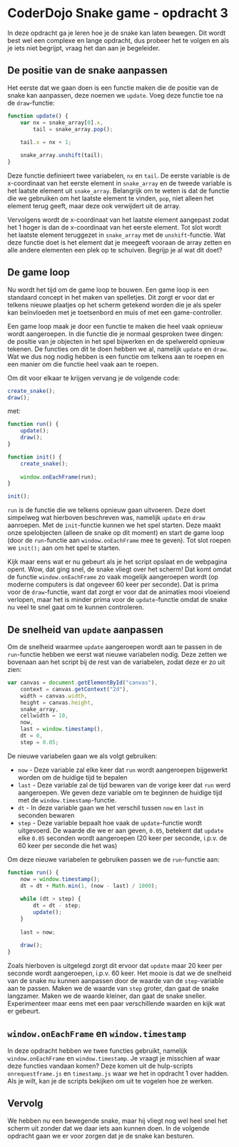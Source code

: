 # CoderDojo Snake game - opdracht 3

In deze opdracht ga je leren hoe je de snake kan laten bewegen. Dit wordt best wel een complexe en lange opdracht, dus probeer het te volgen en als je iets niet begrijpt, vraag het dan aan je begeleider.

## De positie van de snake aanpassen

Het eerste dat we gaan doen is een functie maken die de positie van de snake kan aanpassen, deze noemen we `update`. Voeg deze functie toe na de `draw`-functie:

```js
function update() {
	var nx = snake_array[0].x,
        tail = snake_array.pop();
    
	tail.x = nx + 1;

	snake_array.unshift(tail);
}
```

Deze functie definieert twee variabelen, `nx` en `tail`. De eerste variable is de x-coordinaat van het eerste element in `snake_array` en de tweede variable is het laatste element uit `snake_array`. Belangrijk om te weten is dat de functie die we gebruiken om het laatste element te vinden, `pop`, niet alleen het element terug geeft, maar deze ook verwijdert uit de array.

Vervolgens wordt de x-coordinaat van het laatste element aangepast zodat het 1 hoger is dan de x-coordinaat van het eerste element. Tot slot wordt het laatste element teruggezet in `snake_array` met de `unshift`-functie. Wat deze functie doet is het element dat je meegeeft vooraan de array zetten en alle andere elementen een plek op te schuiven. Begrijp je al wat dit doet?

## De game loop

Nu wordt het tijd om de game loop te bouwen. Een game loop is een standaard concept in het maken van spelletjes. Dit zorgt er voor dat er telkens nieuwe plaatjes op het scherm getekend worden die je als speler kan beïnvloeden met je toetsenbord en muis of met een game-controller.

Een game loop maak je door een functie te maken die heel vaak opnieuw wordt aangeroepen. In die functie die je normaal gesproken twee dingen: de positie van je objecten in het spel bijwerken en de spelwereld opnieuw tekenen. De functies om dit te doen hebben we al, namelijk `update` en `draw`. Wat we dus nog nodig hebben is een functie om telkens aan te roepen en een manier om die functie heel vaak aan te roepen.

Om dit voor elkaar te krijgen vervang je de volgende code:

```js
create_snake();
draw();
```

met:

```js
function run() {
    update();
    draw();
}

function init() {
    create_snake();
    
    window.onEachFrame(run);
}

init();
```

`run` is de functie die we telkens opnieuw gaan uitvoeren. Deze doet simpelweg wat hierboven beschreven was, namelijk `update` en `draw` aanroepen. Met de `init`-functie kunnen we het spel starten. Deze maakt onze spelobjecten (alleen de snake op dit moment) en start de game loop (door de `run`-functie aan `window.onEachFrame` mee te geven). Tot slot roepen we `init();` aan om het spel te starten.

Kijk maar eens wat er nu gebeurt als je het script opslaat en de webpagina opent. Wow, dat ging snel, de snake vliegt over het scherm! Dat komt omdat de functie `window.onEachFrame` zo vaak mogelijk aangeroepen wordt (op moderne computers is dat ongeveer 60 keer per seconde). Dat is prima voor de `draw`-functie, want dat zorgt er voor dat de animaties mooi vloeiend verlopen, maar het is minder prima voor de `update`-functie omdat de snake nu veel te snel gaat om te kunnen controleren.

## De snelheid van `update` aanpassen

Om de snelheid waarmee `update` aangeroepen wordt aan te passen in de `run`-functie hebben we eerst wat nieuwe variabelen nodig. Deze zetten we bovenaan aan het script bij de rest van de variabelen, zodat deze er zo uit zien:

```js
var canvas = document.getElementById("canvas"),
	context = canvas.getContext("2d"),
	width = canvas.width,
	height = canvas.height,
	snake_array,
	cellwidth = 10,
    now,
    last = window.timestamp(),
    dt = 0,
    step = 0.05;
```

De nieuwe variabelen gaan we als volgt gebruiken:

* `now` - Deze variable zal elke keer dat `run` wordt aangeroepen bijgewerkt worden om de huidige tijd te bepalen
* `last` - Deze variable zal de tijd bewaren van de vorige keer dat `run` werd aangeroepen. We geven deze variable om te beginnen de huidige tijd met de `window.timestamp`-functie.
* `dt` - In deze variable gaan we het verschil tussen `now` en `last` in seconden bewaren
* `step` - Deze variable bepaalt hoe vaak de `update`-functie wordt uitgevoerd. De waarde die we er aan geven, `0.05`, betekent dat `update` elke `0.05` seconden wordt aangeroepen (20 keer per seconde, i.p.v. de 60 keer per seconde die het was)

Om deze nieuwe variabelen te gebruiken passen we de `run`-functie aan:

```js
function run() {
    now = window.timestamp();
    dt = dt + Math.min(1, (now - last) / 1000);
    
    while (dt > step) {
        dt = dt - step;
        update();
    }
    
    last = now;
    
    draw();
}
```

Zoals hierboven is uitgelegd zorgt dit ervoor dat `update` maar 20 keer per seconde wordt aangeroepen, i.p.v. 60 keer. Het mooie is dat we de snelheid van de snake nu kunnen aanpassen door de waarde van de `step`-variable aan te passen. Maken we de waarde van `step` groter, dan gaat de snake langzamer. Maken we de waarde kleiner, dan gaat de snake sneller. Experimenteer maar eens met een paar verschillende waarden en kijk wat er gebeurt.

## `window.onEachFrame` en `window.timestamp`

In deze opdracht hebben we twee functies gebruikt, namelijk `window.onEachFrame` en `window.timestamp`. Je vraagt je misschien af waar deze functies vandaan komen? Deze komen uit de hulp-scripts `onrequestframe.js` en `timestamp.js` waar we het in opdracht 1 over hadden. Als je wilt, kan je de scripts bekijken om uit te vogelen hoe ze werken.

## Vervolg

We hebben nu een bewegende snake, maar hij vliegt nog wel heel snel het scherm uit zonder dat we daar iets aan kunnen doen. In de volgende opdracht gaan we er voor zorgen dat je de snake kan besturen.
